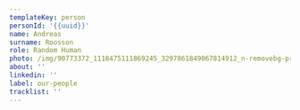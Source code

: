 ```yaml
---
templateKey: person
personId: '{{uuid}}'
name: Andreas
surname: Roosson
role: Random Human
photo: /img/90773372_1118475111869245_3297861849067814912_n-removebg-preview.png
about: ''
linkedin: ''
label: our-people
tracklist: ''
---
```

